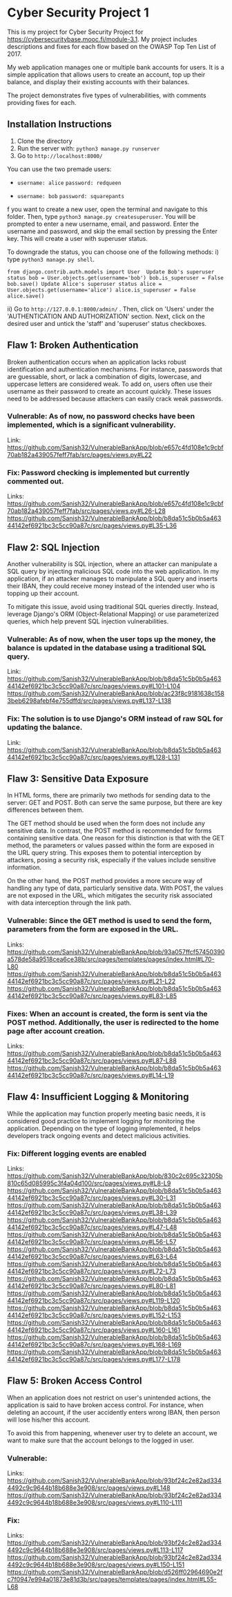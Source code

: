 # Cyber Security Project 1

This is my project for Cyber Security Project for https://cybersecuritybase.mooc.fi/module-3.1. My project includes descriptions and fixes for each flow based on the OWASP Top Ten List of 2017.

My web application manages one or multiple bank accounts for users. It is a simple application that allows users to create an account, top up their balance, and display their existing accounts with their balances.

The project demonstrates five types of vulnerabilities, with comments providing fixes for each.

## Installation Instructions

1. Clone the directory
2. Run the server with: ``python3 manage.py runserver``
3. Go to ``http://localhost:8000/``

You can use the two premade users:

- ``username: alice``
``password: redqueen``

- ``username: bob``
``password: squarepants``

f you want to create a new user, open the terminal and navigate to this folder. Then, type ``python3 manage.py createsuperuser``. You will be prompted to enter a new username, email, and password. Enter the username and password, and skip the email section by pressing the Enter key. This will create a user with superuser status. 

To downgrade the status, you can choose one of the following methods:
i) type ``python3 manage.py shell``. 

``
from django.contrib.auth.models import User 
Update Bob's superuser status
bob = User.objects.get(username='bob')
bob.is_superuser = False
bob.save()
Update Alice's superuser status
alice = User.objects.get(username='alice')
alice.is_superuser = False
alice.save()
``

ii) Go to ``http://127.0.0.1:8000/admin/`` . Then, click on 'Users' under the 'AUTHENTICATION AND AUTHORIZATION' section. Next, click on the desired user and untick the 'staff' and 'superuser' status checkboxes.

## Flaw 1: Broken Authentication
Broken authentication occurs when an application lacks robust identification and authentication mechanisms. For instance, passwords that are guessable, short, or lack a combination of digits, lowercase, and uppercase letters are considered weak. To add on, users often use their username as their password to create an account quickly. These issues need to be addressed because attackers can easily crack weak passwords.

### Vulnerable: As of now, no password checks have been implemented, which is a significant vulnerability. 
Link: https://github.com/Sanish32/VulnerableBankApp/blob/e657c4fd108e1c9cbf70ab182a439057feff7fab/src/pages/views.py#L22

### Fix: Password checking is implemented but currently commented out.
Links: 
https://github.com/Sanish32/VulnerableBankApp/blob/e657c4fd108e1c9cbf70ab182a439057feff7fab/src/pages/views.py#L26-L28
https://github.com/Sanish32/VulnerableBankApp/blob/b8da51c5b0b5a46344142ef6921bc3c5cc90a87c/src/pages/views.py#L35-L36

## Flaw 2: SQL Injection
Another vulnerability is SQL injection, where an attacker can manipulate a SQL query by injecting malicious SQL code into the web application. In my application, if an attacker manages to manipulate a SQL query and inserts their IBAN, they could receive money instead of the intended user who is topping up their account.

To mitigate this issue, avoid using traditional SQL queries directly. Instead, leverage Django's ORM (Object-Relational Mapping) or use parameterized queries, which help prevent SQL injection vulnerabilities.

### Vulnerable: As of now, when the user tops up the money, the balance is updated in the database using a traditional SQL query.
Link: 
https://github.com/Sanish32/VulnerableBankApp/blob/b8da51c5b0b5a46344142ef6921bc3c5cc90a87c/src/pages/views.py#L101-L104
https://github.com/Sanish32/VulnerableBankApp/blob/ac23f8c9181638c1583beb6298afebf4e755dffd/src/pages/views.py#L137-L138

### Fix: The solution is to use Django's ORM instead of raw SQL for updating the balance.
Link: https://github.com/Sanish32/VulnerableBankApp/blob/b8da51c5b0b5a46344142ef6921bc3c5cc90a87c/src/pages/views.py#L128-L131

## Flaw 3: Sensitive Data Exposure
In HTML forms, there are primarily two methods for sending data to the server: GET and POST. Both can serve the same purpose, but there are key differences between them.

The GET method should be used when the form does not include any sensitive data. In contrast, the POST method is recommended for forms containing sensitive data. One reason for this distinction is that with the GET method, the parameters or values passed within the form are exposed in the URL query string. This exposes them to potential interception by attackers, posing a security risk, especially if the values include sensitive information.

On the other hand, the POST method provides a more secure way of handling any type of data, particularly sensitive data. With POST, the values are not exposed in the URL, which mitigates the security risk associated with data interception through the link path.

### Vulnerable: Since the GET method is used to send the form, parameters from the form are exposed in the URL.
Links: 
https://github.com/Sanish32/VulnerableBankApp/blob/93a057ffcf57450390a578de58a9518cea6ce38b/src/pages/templates/pages/index.html#L70-L80
https://github.com/Sanish32/VulnerableBankApp/blob/b8da51c5b0b5a46344142ef6921bc3c5cc90a87c/src/pages/views.py#L21-L22
https://github.com/Sanish32/VulnerableBankApp/blob/b8da51c5b0b5a46344142ef6921bc3c5cc90a87c/src/pages/views.py#L83-L85

### Fixes: When an account is created, the form is sent via the POST method. Additionally, the user is redirected to the home page after account creation.
Links: 
https://github.com/Sanish32/VulnerableBankApp/blob/b8da51c5b0b5a46344142ef6921bc3c5cc90a87c/src/pages/views.py#L87-L88
https://github.com/Sanish32/VulnerableBankApp/blob/b8da51c5b0b5a46344142ef6921bc3c5cc90a87c/src/pages/views.py#L14-L19

## Flaw 4: Insufficient Logging & Monitoring
While the application may function properly meeting basic needs, it is considered good practice to implement logging for monitoring the application. Depending on the type of logging implemented, it helps developers track ongoing events and detect malicious activities.

### Fix: Different logging events are enabled
Links: 
https://github.com/Sanish32/VulnerableBankApp/blob/830c2c695c32305b810c65d085995c3f4a04d100/src/pages/views.py#L8-L9
https://github.com/Sanish32/VulnerableBankApp/blob/b8da51c5b0b5a46344142ef6921bc3c5cc90a87c/src/pages/views.py#L30-L31
https://github.com/Sanish32/VulnerableBankApp/blob/b8da51c5b0b5a46344142ef6921bc3c5cc90a87c/src/pages/views.py#L38-L39
https://github.com/Sanish32/VulnerableBankApp/blob/b8da51c5b0b5a46344142ef6921bc3c5cc90a87c/src/pages/views.py#L47-L48
https://github.com/Sanish32/VulnerableBankApp/blob/b8da51c5b0b5a46344142ef6921bc3c5cc90a87c/src/pages/views.py#L56-L57
https://github.com/Sanish32/VulnerableBankApp/blob/b8da51c5b0b5a46344142ef6921bc3c5cc90a87c/src/pages/views.py#L63-L64
https://github.com/Sanish32/VulnerableBankApp/blob/b8da51c5b0b5a46344142ef6921bc3c5cc90a87c/src/pages/views.py#L72-L73
https://github.com/Sanish32/VulnerableBankApp/blob/b8da51c5b0b5a46344142ef6921bc3c5cc90a87c/src/pages/views.py#L80-L81
https://github.com/Sanish32/VulnerableBankApp/blob/b8da51c5b0b5a46344142ef6921bc3c5cc90a87c/src/pages/views.py#L119-L120
https://github.com/Sanish32/VulnerableBankApp/blob/b8da51c5b0b5a46344142ef6921bc3c5cc90a87c/src/pages/views.py#L152-L153
https://github.com/Sanish32/VulnerableBankApp/blob/b8da51c5b0b5a46344142ef6921bc3c5cc90a87c/src/pages/views.py#L160-L161
https://github.com/Sanish32/VulnerableBankApp/blob/b8da51c5b0b5a46344142ef6921bc3c5cc90a87c/src/pages/views.py#L168-L169
https://github.com/Sanish32/VulnerableBankApp/blob/b8da51c5b0b5a46344142ef6921bc3c5cc90a87c/src/pages/views.py#L177-L178

## Flaw 5: Broken Access Control
When an application does not restrict on user's unintended actions, the application is said to have broken access control. For instance, when deleting an account, if the user accidently enters wrong IBAN, then person will lose his/her this account. 

To avoid this from happening, whenever user try to delete an account, we want to make sure that the account belongs to the logged in user.

### Vulnerable: 
Links:
https://github.com/Sanish32/VulnerableBankApp/blob/93bf24c2e82ad3344492c9c9644b18b688e3e908/src/pages/views.py#L148
https://github.com/Sanish32/VulnerableBankApp/blob/93bf24c2e82ad3344492c9c9644b18b688e3e908/src/pages/views.py#L110-L111

### Fix: 
Links:
https://github.com/Sanish32/VulnerableBankApp/blob/93bf24c2e82ad3344492c9c9644b18b688e3e908/src/pages/views.py#L113-L117
https://github.com/Sanish32/VulnerableBankApp/blob/93bf24c2e82ad3344492c9c9644b18b688e3e908/src/pages/views.py#L150-L151
https://github.com/Sanish32/VulnerableBankApp/blob/d526ff02964690e2fc7f0947e994a01873e81d3b/src/pages/templates/pages/index.html#L55-L68
